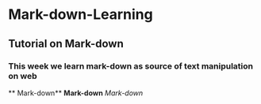 # Mark-down-Learning
## Tutorial on Mark-down
### This week we learn mark-down as source of text manipulation on web
** Mark-down**
__Mark-down__
_Mark-down_

